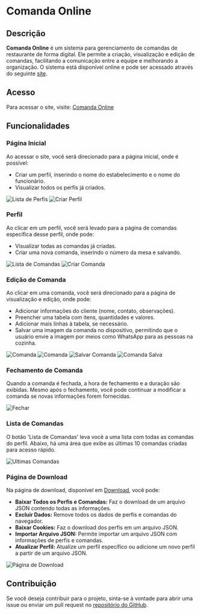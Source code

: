 # Comanda Online

## Descrição

**Comanda Online** é um sistema para gerenciamento de comandas de restaurante de forma digital. Ele permite a criação, visualização e edição de comandas, facilitando a comunicação entre a equipe e melhorando a organização. O sistema está disponível online e pode ser acessado através do seguinte [site](https://derivansa.github.io/Comanda-Online/).

## Acesso

Para acessar o site, visite: [Comanda Online](https://derivansa.github.io/Comanda-Online/)

## Funcionalidades

### Página Inicial

Ao acessar o site, você será direcionado para a página inicial, onde é possível:
- Criar um perfil, inserindo o nome do estabelecimento e o nome do funcionário.
- Visualizar todos os perfis já criados.

![Lista de Perfis](imagens/listaperfis.png)
![Criar Perfil](imagens/criarperfil.png)

### Perfil

Ao clicar em um perfil, você será levado para a página de comandas específica desse perfil, onde pode:
- Visualizar todas as comandas já criadas.
- Criar uma nova comanda, inserindo o número da mesa e salvando.

![Lista de Comandas](imagens/listacomandas.png)
![Criar Comanda](imagens/criarcomanda.png)

### Edição de Comanda

Ao clicar em uma comanda, você será direcionado para a página de visualização e edição, onde pode:
- Adicionar informações do cliente (nome, contato, observações).
- Preencher uma tabela com itens, quantidades e valores.
- Adicionar mais linhas à tabela, se necessário.
- Salvar uma imagem da comanda no dispositivo, permitindo que o usuário envie a imagem por meios como WhatsApp para as pessoas na cozinha.

![Comanda](imagens/comanda1.png)
![Comanda](imagens/comanda2.png)
![Salvar Comanda](imagens/salvarcomanda.png)
![Comanda Salva](imagens/comanda_1_1_12_08_2024.png)


### Fechamento de Comanda

Quando a comanda é fechada, a hora de fechamento e a duração são exibidas. Mesmo após o fechamento, você pode continuar a modificar a comanda se novas informações forem fornecidas.

![Fechar](imagens/fechar.png)

### Lista de Comandas

O botão 'Lista de Comandas' leva você a uma lista com todas as comandas do perfil. Abaixo, há uma área que exibe as últimas 10 comandas criadas para acesso rápido.

![Ultimas Comandas](imagens/ultimascomandas.png)

### Página de Download

Na página de download, disponível em [Download](https://derivansa.github.io/Comanda-Online/download.html), você pode:
- **Baixar Todos os Perfis e Comandas:** Faz o download de um arquivo JSON contendo todas as informações.
- **Excluir Dados:** Remove todos os dados de perfis e comandas do navegador.
- **Baixar Cookies:** Faz o download dos perfis em um arquivo JSON.
- **Importar Arquivo JSON:** Permite importar um arquivo JSON com informações de perfis e comandas.
- **Atualizar Perfil:** Atualize um perfil específico ou adicione um novo perfil a partir de um arquivo JSON.

![Página de Download](imagens/download.png)

## Contribuição

Se você deseja contribuir para o projeto, sinta-se à vontade para abrir uma issue ou enviar um pull request no [repositório do GitHub](https://github.com/DerivanSa/Comanda-Online/).
